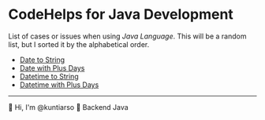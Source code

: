 # CodeHelps for Java Development

List of cases or issues when using *Java Language*. This will be a random list, but I sorted it by the alphabetical order. 

- [Date to String](https://github.com/kuntiarso/codehelps/blob/main/java/java%20-%20date%20to%20string.md)
- [Date with Plus Days](https://github.com/kuntiarso/codehelps/blob/main/java/java%20-%20date%20with%20plus%20days.md)
- [Datetime to String](https://github.com/kuntiarso/codehelps/blob/main/java/java%20-%20datetime%20to%20string.md)
- [Datetime with Plus Days](https://github.com/kuntiarso/codehelps/blob/main/java/java%20-%20datetime%20with%20plus%20days.md)

------

:wave: Hi, I'm @kuntiarso	:seedling: Backend Java
